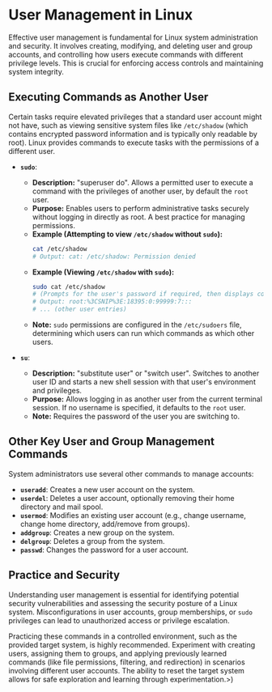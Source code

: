 # User Management in Linux

Effective user management is fundamental for Linux system administration and security. It involves creating, modifying, and deleting user and group accounts, and controlling how users execute commands with different privilege levels. This is crucial for enforcing access controls and maintaining system integrity.

## Executing Commands as Another User

Certain tasks require elevated privileges that a standard user account might not have, such as viewing sensitive system files like `/etc/shadow` (which contains encrypted password information and is typically only readable by root). Linux provides commands to execute tasks with the permissions of a different user.

* **`sudo`**:
    * **Description:** "superuser do". Allows a permitted user to execute a command with the privileges of another user, by default the `root` user.
    * **Purpose:** Enables users to perform administrative tasks securely without logging in directly as root. A best practice for managing permissions.
    * **Example (Attempting to view `/etc/shadow` without `sudo`):**
        ```bash
        cat /etc/shadow
        # Output: cat: /etc/shadow: Permission denied
        ```
    * **Example (Viewing `/etc/shadow` with `sudo`):**
        ```bash
        sudo cat /etc/shadow
        # (Prompts for the user's password if required, then displays content)
        # Output: root:%3CSNIP%3E:18395:0:99999:7:::
        # ... (other user entries)
        ```
    * **Note:** `sudo` permissions are configured in the `/etc/sudoers` file, determining which users can run which commands as which other users.

* **`su`**:
    * **Description:** "substitute user" or "switch user". Switches to another user ID and starts a new shell session with that user's environment and privileges.
    * **Purpose:** Allows logging in as another user from the current terminal session. If no username is specified, it defaults to the `root` user.
    * **Note:** Requires the password of the user you are switching to.

## Other Key User and Group Management Commands

System administrators use several other commands to manage accounts:

* **`useradd`**: Creates a new user account on the system.
* **`userdel`**: Deletes a user account, optionally removing their home directory and mail spool.
* **`usermod`**: Modifies an existing user account (e.g., change username, change home directory, add/remove from groups).
* **`addgroup`**: Creates a new group on the system.
* **`delgroup`**: Deletes a group from the system.
* **`passwd`**: Changes the password for a user account.

## Practice and Security

Understanding user management is essential for identifying potential security vulnerabilities and assessing the security posture of a Linux system. Misconfigurations in user accounts, group memberships, or `sudo` privileges can lead to unauthorized access or privilege escalation.

Practicing these commands in a controlled environment, such as the provided target system, is highly recommended. Experiment with creating users, assigning them to groups, and applying previously learned commands (like file permissions, filtering, and redirection) in scenarios involving different user accounts. The ability to reset the target system allows for safe exploration and learning through experimentation.>)